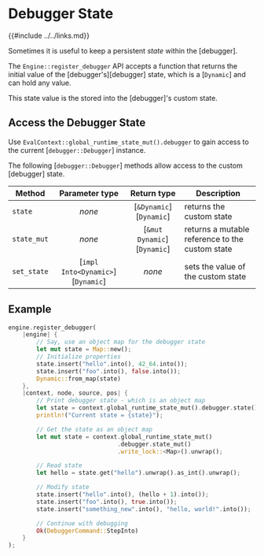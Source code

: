 Debugger State
==============

{{#include ../../links.md}}

Sometimes it is useful to keep a persistent _state_ within the [debugger].

The `Engine::register_debugger` API accepts a function that returns the initial value of the
[debugger's][debugger] state, which is a [`Dynamic`] and can hold any value.

This state value is the stored into the [debugger]'s custom state.


Access the Debugger State
-------------------------

Use `EvalContext::global_runtime_state_mut().debugger` to gain access to the current
[`debugger::Debugger`] instance.

The following [`debugger::Debugger`] methods allow access to the custom [debugger] state.

| Method      |          Parameter type           |         Return type         | Description                                     |
| ----------- | :-------------------------------: | :-------------------------: | ----------------------------------------------- |
| `state`     |              _none_               |   [`&Dynamic`][`Dynamic`]   | returns the custom state                        |
| `state_mut` |              _none_               | [`&mut Dynamic`][`Dynamic`] | returns a mutable reference to the custom state |
| `set_state` | [`impl Into<Dynamic>`][`Dynamic`] |           _none_            | sets the value of the custom state              |


Example
-------

```rust
engine.register_debugger(
    |engine| {
        // Say, use an object map for the debugger state
        let mut state = Map::new();
        // Initialize properties
        state.insert("hello".into(), 42_64.into());
        state.insert("foo".into(), false.into());
        Dynamic::from_map(state)
    },
    |context, node, source, pos| {
        // Print debugger state - which is an object map
        let state = context.global_runtime_state_mut().debugger.state();
        println!("Current state = {state}");

        // Get the state as an object map
        let mut state = context.global_runtime_state_mut()
                               .debugger.state_mut()
                               .write_lock::<Map>().unwrap();

        // Read state
        let hello = state.get("hello").unwrap().as_int().unwrap();

        // Modify state
        state.insert("hello".into(), (hello + 1).into());
        state.insert("foo".into(), true.into());
        state.insert("something_new".into(), "hello, world!".into());

        // Continue with debugging
        Ok(DebuggerCommand::StepInto)
    }
);
```
